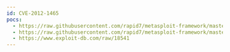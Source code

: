 ```yaml
---
id: CVE-2012-1465
pocs:
  - https://raw.githubusercontent.com/rapid7/metasploit-framework/master/modules/auxiliary/scanner/http/netdecision_traversal.rb
  - https://raw.githubusercontent.com/rapid7/metasploit-framework/master/modules/exploits/windows/http/netdecision_http_bof.rb
  - https://www.exploit-db.com/raw/18541
---
```

